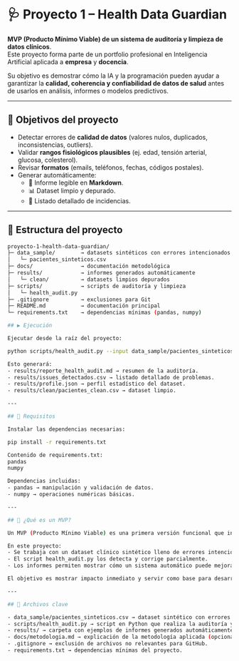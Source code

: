 # 🩺 Proyecto 1 – Health Data Guardian  

**MVP (Producto Mínimo Viable) de un sistema de auditoría y limpieza de datos clínicos**.  
Este proyecto forma parte de un portfolio profesional en Inteligencia Artificial aplicada a **empresa** y **docencia**.  

Su objetivo es demostrar cómo la IA y la programación pueden ayudar a garantizar la **calidad, coherencia y confiabilidad de datos de salud** antes de usarlos en análisis, informes o modelos predictivos.  

---

## 🎯 Objetivos del proyecto
- Detectar errores de **calidad de datos** (valores nulos, duplicados, inconsistencias, outliers).  
- Validar **rangos fisiológicos plausibles** (ej. edad, tensión arterial, glucosa, colesterol).  
- Revisar **formatos** (emails, teléfonos, fechas, códigos postales).  
- Generar automáticamente:
  - 📄 Informe legible en **Markdown**.  
  - 📊 Dataset limpio y depurado.  
  - 📑 Listado detallado de incidencias.  

---

## 📂 Estructura del proyecto
```bash
proyecto-1-health-data-guardian/
├─ data_sample/        → datasets sintéticos con errores intencionados
│   └─ pacientes_sinteticos.csv
├─ docs/               → documentación metodológica
├─ results/            → informes generados automáticamente
│   └─ clean/          → datasets limpios depurados
├─ scripts/            → scripts de auditoría y limpieza
│   └─ health_audit.py
├─ .gitignore          → exclusiones para Git
├─ README.md           → documentación principal
└─ requirements.txt    → dependencias mínimas (pandas, numpy)

## ▶️ Ejecución

Ejecutar desde la raíz del proyecto:

python scripts/health_audit.py --input data_sample/pacientes_sinteticos.csv --outdir results

Esto generará:
- results/reporte_health_audit.md → resumen de la auditoría.
- results/issues_detectados.csv → listado detallado de problemas.
- results/profile.json → perfil estadístico del dataset.
- results/clean/pacientes_clean.csv → dataset limpio.

---

## 🔧 Requisitos

Instalar las dependencias necesarias:

pip install -r requirements.txt

Contenido de requirements.txt:
pandas
numpy

Dependencias incluidas:
- pandas → manipulación y validación de datos.
- numpy → operaciones numéricas básicas.

---

## 🚀 ¿Qué es un MVP?

Un MVP (Producto Mínimo Viable) es una primera versión funcional que incluye lo mínimo necesario para probar, demostrar y enseñar el valor de una idea.

En este proyecto:
- Se trabaja con un dataset clínico sintético lleno de errores intencionados.
- El script health_audit.py los detecta y corrige parcialmente.
- Los informes permiten mostrar cómo un sistema automático puede mejorar la calidad de los datos médicos.

El objetivo es mostrar impacto inmediato y servir como base para desarrollos más avanzados (ej. dashboards, agentes de IA, integración en sistemas hospitalarios).

---

## 📑 Archivos clave

- data_sample/pacientes_sinteticos.csv → dataset sintético con errores intencionales.
- scripts/health_audit.py → script en Python que realiza la auditoría y limpieza.
- results/ → carpeta con ejemplos de informes generados automáticamente.
- docs/metodologia.md → explicación de la metodología aplicada (opcional, en desarrollo).
- .gitignore → exclusión de archivos no relevantes para GitHub.
- requirements.txt → dependencias mínimas del proyecto.

